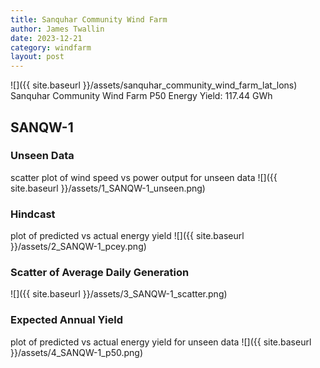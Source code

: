 ```yaml
---
title: Sanquhar Community Wind Farm
author: James Twallin
date: 2023-12-21
category: windfarm
layout: post
---
```

![]({{ site.baseurl }}/assets/sanquhar_community_wind_farm_lat_lons)
Sanquhar Community Wind Farm P50 Energy Yield: 117.44 GWh

SANQW-1
-------------
### Unseen Data 
scatter plot of wind speed vs power output for unseen data
![]({{ site.baseurl }}/assets/1_SANQW-1_unseen.png)
### Hindcast 
plot of predicted vs actual energy yield
![]({{ site.baseurl }}/assets/2_SANQW-1_pcey.png)
### Scatter of Average Daily Generation 

![]({{ site.baseurl }}/assets/3_SANQW-1_scatter.png)
### Expected Annual Yield 
plot of predicted vs actual energy yield for unseen data
![]({{ site.baseurl }}/assets/4_SANQW-1_p50.png)

